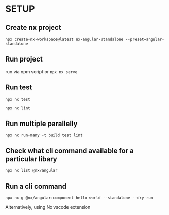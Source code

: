 # SETUP

## Create nx project

`npx create-nx-workspace@latest nx-angular-standalone --preset=angular-standalone`

## Run project

run via npm script
or
`npx nx serve`

## Run test

```
npx nx test
```

```
npx nx lint
```

## Run multiple parallelly

```
npx nx run-many -t build test lint
```

## Check what cli command available for a particular libary

```
npx nx list @nx/angular
```

## Run a cli command

```
npx nx g @nx/angular:component hello-world --standalone --dry-run
```

Alternatively, using Nx vscode extension
